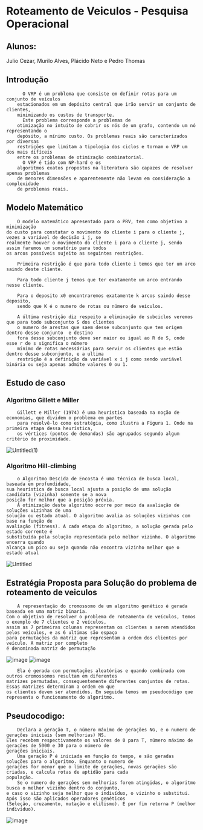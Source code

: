 # Roteamento de Veiculos - Pesquisa Operacional

## Alunos: 

Julio Cezar, Murilo Alves, Plácido Neto e Pedro Thomas

## Introdução

          O VRP é um problema que consiste em definir rotas para um conjunto de veículos
        estacionados em um depósito central que irão servir um conjunto de clientes,
        minimizando os custos de transporte. 
          Este problema corresponde a problemas de
        otimização no intuito de cobrir os nós de um grafo, contendo um nó representando o
        depósito, a mínimo custo. Os problemas reais são caracterizados por diversas
        restrições que limitam a tipologia dos ciclos e tornam o VRP um dos mais difíceis
        entre os problemas de otimização combinatorial. 
          O VRP é tido com NP-hard e os
        algoritmos exatos propostos na literatura são capazes de resolver apenas problemas
        de menores dimensões e aparentemente não levam em consideração a complexidade
        de problemas reais.

## Modelo Matemático

        O modelo matemático apresentado para o PRV, tem como objetivo a minimização 
    do custo para constatar o movimento do cliente i para o cliente j, vezes a variável de decisão i j, se 
    realmente houver o movimento do cliente i para o cliente j, sendo assim faremos um somatório para todos 
    os arcos possíveis sujeito as seguintes restrições.
    
        Primeira restrição é que para todo cliente i temos que ter um arco saindo deste cliente.
    
        Para todo cliente j temos que ter exatamente um arco entrando nesse cliente.
    
        Para o deposito x0 encontraremos exatamente k arcos saindo desse deposito, 
        sendo que K é o numero de rotas ou número de veículos.
    
        A última restrição diz respeito a eliminação de subciclos veremos que para todo subconjunto S dos clientes
        o numero de arestas que saem desse subconjunto que tem origem dentro desse conjunto  e destino 
        fora desse subconjunto deve ser maior ou igual ao R de S, onde esse r de s significa o número 
        mínimo de rotas necessárias para servir os clientes que estão dentro desse subconjunto, e a ultima 
        restrição é a definição da variável x i j como sendo variável binária ou seja apenas admite valores 0 ou 1.

## Estudo de caso

### Algoritmo Gillett e Miller 
        Gillett e Miller (1974) é uma heurística baseada na noção de economias, que dividem o problema em partes 
        para resolvê-lo como estratégia, como ilustra a Figura 1. Onde na primeira etapa dessa heurística, 
        os vértices (pontos de demandas) são agrupados segundo algum critério de proximidade.
![Untitled(1)](https://user-images.githubusercontent.com/83835393/205767474-56472a49-abd7-43be-9814-b49d0c8a0986.png)

### Algoritmo Hill-climbing
        o Algoritmo Descida de Encosta é uma técnica de busca local, baseada em profundidade,
    sua heurística de busca local ajusta a posição de uma solução candidata (vizinha) somente se a nova 
    posição for melhor que a posição prévia.
        A otimização deste algoritmo ocorre por meio da avaliação de soluções vizinhas de uma
    solução ou estado atual. O algoritmo avalia as soluções vizinhas com base na função de
    avaliação (fitness). A cada etapa do algoritmo, a solução gerada pelo estado corrente é
    substituída pela solução representada pelo melhor vizinho. O algoritmo encerra quando
    alcança um pico ou seja quando não encontra vizinho melhor que o estado atual

![Untitled](https://user-images.githubusercontent.com/83835393/205768025-dc96527a-1f8a-49bf-b2e3-74f3a381c39b.png)

## Estratégia Proposta para Solução do problema de roteamento de veiculos

        A representação do cromossomo de um algoritmo genético é gerada baseada em uma matriz binaria. 
    Com o objetivo de resolver o problema de roteamento de veículos, temos o exemplo de 7 clientes e 2 veículos, 
    assim as 7 primeiras colunas representam os clientes a serem atendidos pelos veículos, e as 6 ultimas são espaço 
    para permutações da matriz que representam a ordem dos clientes por veículo. A matriz por completo 
    é denominada matriz de permutação

![image](https://user-images.githubusercontent.com/83835393/205768742-b5a4cb08-3312-4445-9065-543b897d8f72.png)
![image](https://user-images.githubusercontent.com/83835393/205768911-6de901c1-003e-40a5-bcda-0ba188eb0c9e.png)

        Ela é gerada com permutações aleatórias e quando combinada com outros cromossomos resultam em diferentes 
    matrizes permutadas, consequentemente diferentes conjuntos de rotas. Essas matrizes determinam a ordem em que 
    os clientes devem ser atendidos. Em seguida temos um pseudocódigo que representa o funcionamento do algoritmo.

## Pseudocodigo:
        Declara a geração T, o número máximo de gerações NG, e o numero de gerações iniciais (sem melhorias) NS.
    Eles recebem respectivamente os valores de 0 para T, número máximo de gerações de 5000 e 30 para o número de 
    gerações iniciais.
        Uma geração P é iniciada em função do tempo, e são geradas soluções para o algoritmo. Enquanto o numero de 
    gerações for menor que o limite de gerações, novas gerações são criadas, e calcula rotas de aptidão para cada 
    população. 
        Se o numero de gerações sem melhorias forem atingidas, o algoritmo busca o melhor vizinho dentro do conjunto, 
    e caso o vizinho seja melhor que o indivíduo, o vizinho o substitui. Após isso são aplicados operadores genéticos 
    (Seleção, cruzamento, mutação e elitismo). E por fim retorna P (melhor individuo).

![image](https://user-images.githubusercontent.com/83835393/205769437-5f26b9b5-d21e-476a-a88c-45f7532416dc.png)
